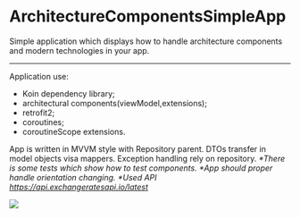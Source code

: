 # ArchitectureComponentsSimpleApp
Simple application which displays how to handle architecture components and modern technologies in your app.
___

Application use:
* Koin dependency library; 
* architectural components(viewModel,extensions);
* retrofit2;
* coroutines;
* coroutineScope extensions.

App is written in MVVM style with Repository parent. DTOs transfer in model objects visa mappers. Exception handling rely on repository.
*\*There is some tests which show how to test components.
\*App should proper handle orientation changing.
\*Used API https://api.exchangeratesapi.io/latest*

![](https://i.imgur.com/raQZyfM.png)
